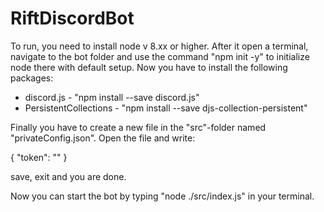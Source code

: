 # RiftDiscordBot

To run, you need to install node v 8.xx or higher.
After it open a terminal, navigate to the bot folder and use the command "npm init -y" to initialize node there with default setup.
Now you have to install the following packages:

* discord.js - "npm install --save discord.js"
* PersistentCollections - "npm install --save djs-collection-persistent"

Finally you have to create a new file in the "src"-folder named "privateConfig.json".
Open the file and write:

{
    "token": "<ur generated bot token>"
}

save, exit and you are done.

Now you can start the bot by typing "node ./src/index.js" in your terminal.